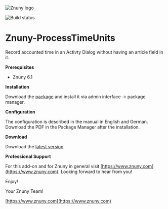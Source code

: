 ![Znuny logo](https://www.znuny.com/assets/images/logo_small.png)


![Build status](https://badge.proxy.znuny.com/Znuny4OTRS-ProcessTimeUnits/rel-6_1)

Znuny-ProcessTimeUnits
=================
Record accounted time in an Activty Dialog without having an article field in it.

**Prerequisites**

- Znuny 6.1

**Installation**

Download the [package](https://addons.znuny.com/api/addon_repos/public/2123/latest) and install it via admin interface -> package manager.

**Configuration**

The configuration is described in the manual in English and German. Download the PDF in the Package Manager after the installation.

**Download**

Download the [latest version](https://addons.znuny.com/api/addon_repos/public/2123/latest).

**Professional Support**

For this add-on and for Znuny in general visit [https://www.znuny.com](https://www.znuny.com). Looking forward to hear from you!

Enjoy!

Your Znuny Team!

[https://www.znuny.com](https://www.znuny.com)
